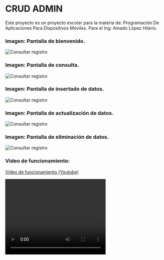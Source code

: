# CRUD ADMIN
Este proyecto es un proyecto escolar para la materia de: Programación De Aplicaciones Para Dispositivos Móviles. Para el Ing: Amado López Hilario.

### Imagen: Pantalla de bienvenido.
![Consultar registro](Screenshot/Bienvenido.jpg)


### Imagen: Pantalla de consulta.
![Consultar registro](Screenshot/Consulta.jpg)


### Imagen: Pantalla de insertado de datos.
![Consultar registro](Screenshot/Insertado.jpg)


### Imagen: Pantalla de actualización de datos.
![Consultar registro](Screenshot/Actualizado.jpg)


### Imagen: Pantalla de eliminación de datos.
![Consultar registro](Screenshot/Eliminado.jpg)


### Video de funcionamiento:

[Video de funcionamiento (Youtube)](https://youtu.be/KVGV5SzL4IU)


<video src="Funcionamiento.mp4" width="320" height="240" controls></video>